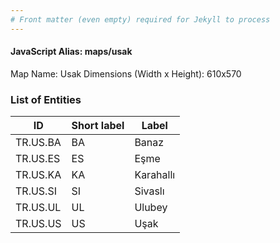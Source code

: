 ```yaml
---
# Front matter (even empty) required for Jekyll to process
---
```


#### JavaScript Alias: maps/usak

Map Name: Usak
Dimensions (Width x Height): 610x570





### List of Entities

ID | Short label | Label
---|---|---|
TR.US.BA | BA | Banaz
TR.US.ES | ES | Eşme
TR.US.KA | KA | Karahallı
TR.US.SI | SI | Sivaslı
TR.US.UL | UL | Ulubey
TR.US.US | US | Uşak